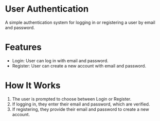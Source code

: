 # User Authentication
A simple authentication system for logging in or registering a user by email and password.


# Features
- Login: User can log in with email and password.
- Register: User can create a new account with email and password.


# How It Works
1. The user is prompted to choose between Login or Register.
2. If logging in, they enter their email and password, which are verified.
3. If registering, they provide their email and password to create a new account.

